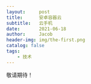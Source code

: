 ```yaml
---
layout:     post
title:      安卓容器云
subtitle:   云手机
date:       2021-06-18
author:     Jacob
header-img: img/the-first.png
catalog: false
tags:
    - 技术
---
```




敬请期待！
